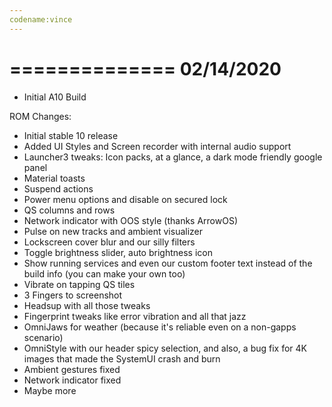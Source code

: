 ```yaml
---
codename:vince 
---
```


==============
  02/14/2020
==============

- Initial A10 Build

ROM Changes:
- Initial stable 10 release
- Added UI Styles and Screen recorder with internal audio support
- Launcher3 tweaks: Icon packs, at a glance, a dark mode friendly google panel
- Material toasts
- Suspend actions
- Power menu options and disable on secured lock
- QS columns and rows
- Network indicator with OOS style (thanks ArrowOS)
- Pulse on new tracks and ambient visualizer
- Lockscreen cover blur and our silly filters
- Toggle brightness slider, auto brightness icon
- Show running services and even our custom footer text instead of the build info (you can make your own too)
- Vibrate on tapping QS tiles
- 3 Fingers to screenshot
- Headsup with all those tweaks
- Fingerprint tweaks like error vibration and all that jazz
- OmniJaws for weather (because it's reliable even on a non-gapps scenario)
- OmniStyle with our header spicy selection, and also, a bug fix for 4K images that made the SystemUI crash and burn
- Ambient gestures fixed
- Network indicator fixed
- Maybe more
